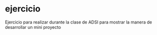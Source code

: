 # ejercicio
Ejercicio para realizar durante la clase de ADSI para mostrar la manera de desarrollar un mini proyecto
